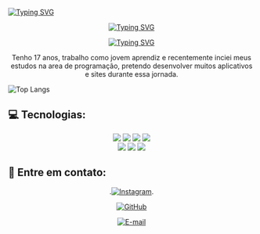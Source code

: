 [![Typing SVG](https://readme-typing-svg.herokuapp.com/?color=red&size=35&center=true&vCenter=true&width=1000&lines=Oi,+seja+bem+vindo+ao+meu+perfil!+:%29)](https://git.io/typing-svg)

<div align="center">
  
  [![Typing SVG](https://readme-typing-svg.herokuapp.com/?color=red&size=35&center=true&vCenter=true&width=1000&lines=meu+nome+é+kawã+karlyndo+alves+da+silva+:%29)](https://git.io/typing-svg)
  
  [![Typing SVG](https://readme-typing-svg.herokuapp.com/?color=red&size=35&center=true&vCenter=true&width=1000&lines=sobre+min!!!+:%29)](https://git.io/typing-svg)

  Tenho 17 anos, trabalho como jovem aprendiz e recentemente inciei meus estudos na area de programação, pretendo desenvolver muitos aplicativos e sites durante essa jornada.

</div>


![Top Langs](https://github-readme-stats-git-masterrstaa-rickstaa.vercel.app/api/top-langs/?username=Jkelvin001&bg_color=000&border_color=30A3DC&title_color=E94D5F&text_color=FFF)






## 💻 Tecnologias:

<div align="center">
  <img src="https://img.shields.io/badge/HTML5-E34F26?style=for-the-badge&logo=html5&logoColor=white"/>
  <img src="https://img.shields.io/badge/CSS3-1572B6?style=for-the-badge&logo=css3&logoColor=white"/>
  <img src="https://img.shields.io/badge/JavaScript-F7DF1E?style=for-the-badge&logo=javascript&logoColor=white"/>
  <img src="https://img.shields.io/badge/Java-ED8B00?style=for-the-badge&logo=java&logoColor=white"/>
  <br>
  <img src="https://img.shields.io/badge/Python-3776AB?style=for-the-badge&logo=python&logoColor=white"/>
  <img src="https://img.shields.io/badge/MySQL-00000F?style=for-the-badge&logo=mysql&logoColor=white"/>
  <img src="https://img.shields.io/badge/React-20232A?style=for-the-badge&logo=react&logoColor=white"/>
</div>



## 📱 Entre em contato:
<div align="center"> 
  
  .[![Instagram](https://img.shields.io/badge/-Instagram-%23E4405F?style=for-the-badge&logo=instagram&logoColor=white)](https://www.instagram.com/awakalves/).
  
  [![GitHub](https://img.shields.io/badge/GitHub-100000?style=for-the-badge&logo=github&logoColor=white)](https://github.com/kawakarlyndo)
  
  [![E-mail](https://img.shields.io/badge/-Email-000?style=for-the-badge&logo=microsoft-outlook&logoColor=007BFF)](karlyndo.silva@acad.ifma.edu.br)
  
</div>

